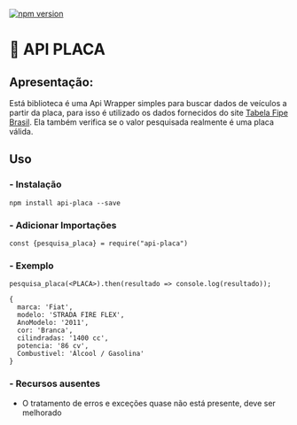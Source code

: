 [![npm version](https://badge.fury.io/js/api-placa.svg)](https://badge.fury.io/js/api-placa)


# 🚗 API PLACA 

## Apresentação:

Está biblioteca é uma Api Wrapper simples para buscar dados de veículos a partir da placa, para isso é utilizado os dados fornecidos do site [Tabela Fipe Brasil](www.tabelafipebrasil.com).  Ela também verifica se o valor pesquisada realmente é uma placa válida.

## Uso

### - Instalação

```
npm install api-placa --save
```

### - Adicionar Importações
```
const {pesquisa_placa} = require("api-placa")
```

### - Exemplo
```
pesquisa_placa(<PLACA>).then(resultado => console.log(resultado));

{
  marca: 'Fiat',
  modelo: 'STRADA FIRE FLEX',
  AnoModelo: '2011',
  cor: 'Branca',
  cilindradas: '1400 cc',
  potencia: '86 cv',
  Combustivel: 'Álcool / Gasolina'
}
```


###  - Recursos ausentes

* O tratamento de erros e exceções quase não está presente, deve ser melhorado